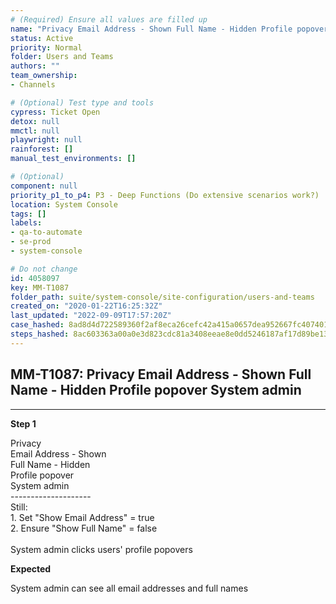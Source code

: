 ```yaml
---
# (Required) Ensure all values are filled up
name: "Privacy Email Address - Shown Full Name - Hidden Profile popover System admin"
status: Active
priority: Normal
folder: Users and Teams
authors: ""
team_ownership: 
- Channels

# (Optional) Test type and tools
cypress: Ticket Open
detox: null
mmctl: null
playwright: null
rainforest: []
manual_test_environments: []

# (Optional)
component: null
priority_p1_to_p4: P3 - Deep Functions (Do extensive scenarios work?)
location: System Console
tags: []
labels: 
- qa-to-automate
- se-prod
- system-console

# Do not change
id: 4058097
key: MM-T1087
folder_path: suite/system-console/site-configuration/users-and-teams
created_on: "2020-01-22T16:25:32Z"
last_updated: "2022-09-09T17:57:20Z"
case_hashed: 8ad8d4d722589360f2af8eca26cefc42a415a0657dea952667fc407401282805abf08f9afc8cb16afe423f0d9c858d3c
steps_hashed: 8ac603363a00a0e3d823cdc81a3408eeae8e0dd5246187af17d89be13c224f813194092ab25829d25483e8a536d93063
---
```


## MM-T1087: Privacy Email Address - Shown Full Name - Hidden Profile popover System admin

---

**Step 1**

Privacy\
Email Address - Shown\
Full Name - Hidden\
Profile popover\
System admin\
\--------------------\
Still:\
1\. Set "Show Email Address" = true\
2\. Ensure "Show Full Name" = false\
\
System admin clicks users' profile popovers

**Expected**

System admin can see all email addresses and full names
